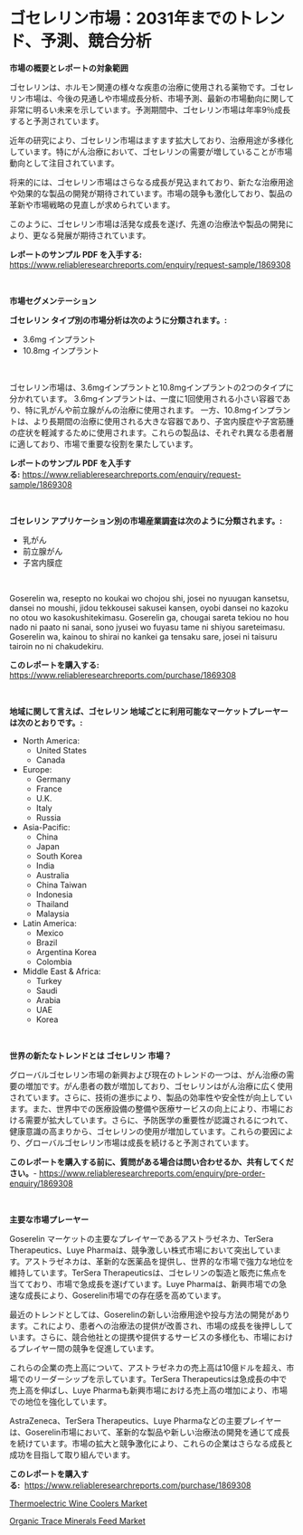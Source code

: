 <p><h1>ゴセレリン市場：2031年までのトレンド、予測、競合分析</h1></p><p><strong>市場の概要とレポートの対象範囲</strong></p>
<p><p>ゴセレリンは、ホルモン関連の様々な疾患の治療に使用される薬物です。ゴセレリン市場は、今後の見通しや市場成長分析、市場予測、最新の市場動向に関して非常に明るい未来を示しています。予測期間中、ゴセレリン市場は年率9％成長すると予測されています。</p><p>近年の研究により、ゴセレリン市場はますます拡大しており、治療用途が多様化しています。特にがん治療において、ゴセレリンの需要が増していることが市場動向として注目されています。</p><p>将来的には、ゴセレリン市場はさらなる成長が見込まれており、新たな治療用途や効果的な製品の開発が期待されています。市場の競争も激化しており、製品の革新や市場戦略の見直しが求められています。</p><p>このように、ゴセレリン市場は活発な成長を遂げ、先進の治療法や製品の開発により、更なる発展が期待されています。</p></p>
<p><strong>レポートのサンプル PDF を入手する:</strong> <a href="https://www.reliableresearchreports.com/enquiry/request-sample/1869308">https://www.reliableresearchreports.com/enquiry/request-sample/1869308</a></p>
<p>&nbsp;</p>
<p><strong>市場セグメンテーション</strong></p>
<p><strong>ゴセレリン タイプ別の市場分析は次のように分類されます。:</strong></p>
<p><ul><li>3.6mg インプラント</li><li>10.8mg インプラント</li></ul></p>
<p>&nbsp;</p>
<p><p>ゴセレリン市場は、3.6mgインプラントと10.8mgインプラントの2つのタイプに分かれています。 3.6mgインプラントは、一度に1回使用される小さい容器であり、特に乳がんや前立腺がんの治療に使用されます。 一方、10.8mgインプラントは、より長期間の治療に使用される大きな容器であり、子宮内膜症や子宮筋腫の症状を軽減するために使用されます。これらの製品は、それぞれ異なる患者層に適しており、市場で重要な役割を果たしています。</p></p>
<p><strong>レポートのサンプル PDF を入手する:</strong>&nbsp;<a href="https://www.reliableresearchreports.com/enquiry/request-sample/1869308">https://www.reliableresearchreports.com/enquiry/request-sample/1869308</a></p>
<p>&nbsp;</p>
<p><strong> ゴセレリン アプリケーション別の市場産業調査は次のように分類されます。:</strong></p>
<p><ul><li>乳がん</li><li>前立腺がん</li><li>子宮内膜症</li></ul></p>
<p>&nbsp;</p>
<p><p>Goserelin wa, resepto no koukai wo chojou shi, josei no nyuugan kansetsu, dansei no moushi, jidou tekkousei sakusei kansen, oyobi dansei no kazoku no otou wo kasokushitekimasu. Goserelin ga, chougai sareta tekiou no hou nado ni paato ni sanai, sono jyusei wo fuyasu tame ni shiyou sareteimasu. Goserelin wa, kainou to shirai no kankei ga tensaku sare, josei ni taisuru tairoin no ni chakudekiru.</p></p>
<p><strong>このレポートを購入する:</strong>&nbsp; <a href="https://www.reliableresearchreports.com/purchase/1869308">https://www.reliableresearchreports.com/purchase/1869308</a></p>
<p>&nbsp;</p>
<p><strong>地域に関して言えば、ゴセレリン 地域ごとに利用可能なマーケットプレーヤーは次のとおりです。:</strong></p>
<p><ul>
    <li>
        North America:
        <ul>
            <li>United States</li>
            <li>Canada</li>
        </ul>
    </li>
    <li>
        Europe:
        <ul>
            <li>Germany</li>
            <li>France</li>
            <li>U.K.</li>
            <li>Italy</li>
            <li>Russia</li>
        </ul>
    </li>
    <li>
        Asia-Pacific:
        <ul>
            <li>China</li>
            <li>Japan</li>
            <li>South Korea</li>
            <li>India</li>
            <li>Australia</li>
            <li>China Taiwan</li>
            <li>Indonesia</li>
            <li>Thailand</li>
            <li>Malaysia</li>
        </ul>
    </li>
    <li>
        Latin America:
        <ul>
            <li>Mexico</li>
            <li>Brazil</li>
            <li>Argentina Korea</li>
            <li>Colombia</li>
        </ul>
    </li>
    <li>
        Middle East & Africa:
        <ul>
            <li>Turkey</li>
            <li>Saudi</li>
            <li>Arabia</li>
            <li>UAE</li>
            <li>Korea</li>
        </ul>
    </li>
    </ul></p>
<p>&nbsp;</p>
<p><strong>世界の新たなトレンドとは ゴセレリン 市場？</strong></p>
<p><p>グローバルゴセレリン市場の新興および現在のトレンドの一つは、がん治療の需要の増加です。がん患者の数が増加しており、ゴセレリンはがん治療に広く使用されています。さらに、技術の進歩により、製品の効率性や安全性が向上しています。また、世界中での医療設備の整備や医療サービスの向上により、市場における需要が拡大しています。さらに、予防医学の重要性が認識されるにつれて、健康意識の高まりから、ゴセレリンの使用が増加しています。これらの要因により、グローバルゴセレリン市場は成長を続けると予測されています。</p></p>
<p><strong>このレポートを購入する前に、質問がある場合は問い合わせるか、共有してください。</strong>- <a href="https://www.reliableresearchreports.com/enquiry/pre-order-enquiry/1869308">https://www.reliableresearchreports.com/enquiry/pre-order-enquiry/1869308</a></p>
<p>&nbsp;</p>
<p><strong>主要な市場プレーヤー</strong></p>
<p><p>Goserelin マーケットの主要なプレイヤーであるアストラゼネカ、TerSera Therapeutics、Luye Pharmaは、競争激しい株式市場において突出しています。アストラゼネカは、革新的な医薬品を提供し、世界的な市場で強力な地位を維持しています。TerSera Therapeuticsは、ゴセレリンの製造と販売に焦点を当てており、市場で急成長を遂げています。Luye Pharmaは、新興市場での急速な成長により、Goserelin市場での存在感を高めています。</p><p>最近のトレンドとしては、Goserelinの新しい治療用途や投与方法の開発があります。これにより、患者への治療法の提供が改善され、市場の成長を後押ししています。さらに、競合他社との提携や提供するサービスの多様化も、市場におけるプレイヤー間の競争を促進しています。</p><p>これらの企業の売上高について、アストラゼネカの売上高は10億ドルを超え、市場でのリーダーシップを示しています。TerSera Therapeuticsは急成長の中で売上高を伸ばし、Luye Pharmaも新興市場における売上高の増加により、市場での地位を強化しています。</p><p>AstraZeneca、TerSera Therapeutics、Luye Pharmaなどの主要プレイヤーは、Goserelin市場において、革新的な製品や新しい治療法の開発を通じて成長を続けています。市場の拡大と競争激化により、これらの企業はさらなる成長と成功を目指して取り組んでいます。</p></p>
<p><strong>このレポートを購入する:</strong>&nbsp;&nbsp;<a href="https://www.reliableresearchreports.com/purchase/1869308">https://www.reliableresearchreports.com/purchase/1869308</a></p>
<p><p><a href="https://github.com/Hazelklievgspy6vdcsmu106w/Market-Research-Report-List-1/blob/main/thermoelectric-wine-coolers-market.md">Thermoelectric Wine Coolers Market</a></p><p><a href="https://picayune-night-cbd.notion.site/Organic-Trace-Minerals-Feed-Market-Growth-Market-Trends-COVID-19-Impact-and-Forecasts-for-period--c85b215e58ee4be4b6f0d18ff1f4b8ce">Organic Trace Minerals Feed Market</a></p></p>